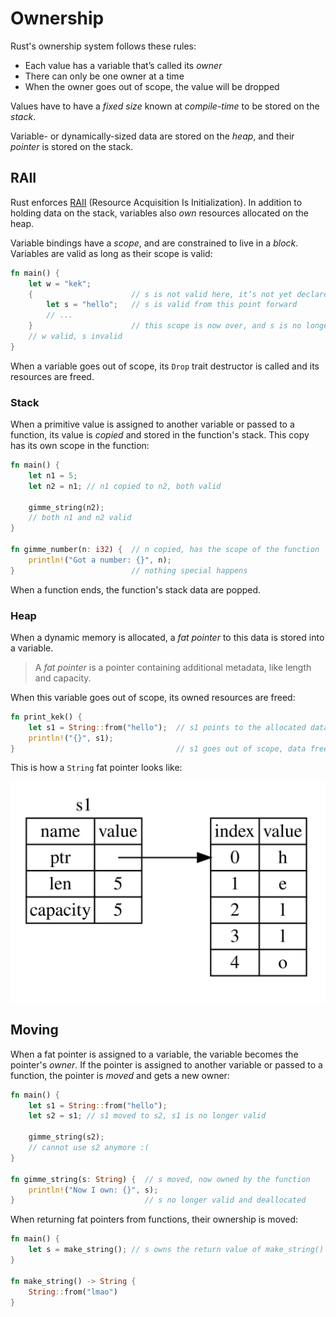 # Ownership

Rust's ownership system follows these rules:

- Each value has a variable that’s called its _owner_
- There can only be one owner at a time
- When the owner goes out of scope, the value will be dropped

Values have to have a _fixed size_ known at _compile-time_ to be stored on the 
_stack_.

Variable- or dynamically-sized data are stored on the _heap_, and their
_pointer_ is stored on the stack.

## RAII

Rust enforces [RAII](https://en.wikipedia.org/wiki/Resource_Acquisition_Is_Initialization)
(Resource Acquisition Is Initialization). In addition to holding data on the
stack, variables also _own_ resources allocated on the heap.

Variable bindings have a _scope_, and are constrained to live in a _block_.
Variables are valid as long as their scope is valid:

```rust
fn main() {
    let w = "kek";
    {                      // s is not valid here, it’s not yet declared
        let s = "hello";   // s is valid from this point forward
        // ...
    }                      // this scope is now over, and s is no longer valid
    // w valid, s invalid
}
```

When a variable goes out of scope, its `Drop` trait destructor is called and its
resources are freed.

### Stack

When a primitive value is assigned to another variable or passed to a function,
its value is _copied_ and stored in the function's stack. This copy has its own
scope in the function:

```rust
fn main() {
    let n1 = 5;
    let n2 = n1; // n1 copied to n2, both valid

    gimme_string(n2);
    // both n1 and n2 valid
}

fn gimme_number(n: i32) {  // n copied, has the scope of the function
    println!("Got a number: {}", n);
}                          // nothing special happens
```

When a function ends, the function's stack data are popped.

### Heap

When a dynamic memory is allocated, a _fat pointer_ to this data is stored into
a variable.

> A _fat pointer_ is a pointer containing additional metadata, like length
> and capacity.

When this variable goes out of scope, its owned resources are freed:

```rust
fn print_kek() {
    let s1 = String::from("hello");  // s1 points to the allocated data
    println!("{}", s1);
}                                    // s1 goes out of scope, data freed
```

This is how a `String` fat pointer looks like:

![String pointer](assets/string_ptr.svg)

## Moving

When a fat pointer is assigned to a variable, the variable becomes the pointer's
_owner_. If the pointer is assigned to another variable or passed to a function,
the pointer is _moved_ and gets a new owner:

```rust
fn main() {
    let s1 = String::from("hello");
    let s2 = s1; // s1 moved to s2, s1 is no longer valid

    gimme_string(s2);
    // cannot use s2 anymore :(
}

fn gimme_string(s: String) {  // s moved, now owned by the function
    println!("Now I own: {}", s);
}                             // s no longer valid and deallocated
```

When returning fat pointers from functions, their ownership is moved:

```rust
fn main() {
    let s = make_string(); // s owns the return value of make_string()
}

fn make_string() -> String {
    String::from("lmao")
}
```
